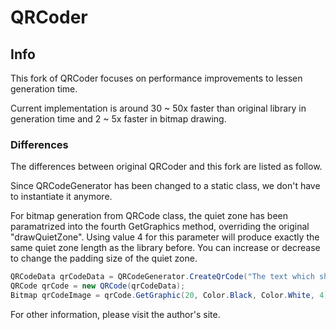 # QRCoder

## Info 

This fork of QRCoder focuses on performance improvements to lessen generation time.

Current implementation is around 30 ~ 50x faster than original library in generation time and 2 ~ 5x faster in bitmap drawing.

### Differences
The differences between original QRCoder and this fork are listed as follow.

Since QRCodeGenerator has been changed to a static class, we don't have to instantiate it anymore.

For bitmap generation from QRCode class, the quiet zone has been paramatrized into the fourth GetGraphics method, overriding the original "drawQuietZone". Using value 4 for this parameter will produce exactly the same quiet zone length as the library before. You can increase or decrease to change the padding size of the quiet zone.
```csharp
QRCodeData qrCodeData = QRCodeGenerator.CreateQrCode("The text which should be encoded.", QRCodeGenerator.ECCLevel.Q);
QRCode qrCode = new QRCode(qrCodeData);
Bitmap qrCodeImage = qrCode.GetGraphic(20, Color.Black, Color.White, 4)
```

For other information, please visit the author's site.
